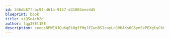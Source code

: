 ```yaml
---
id: 346db87f-bc94-461a-9157-d31003eee4d5
blueprint: book
title: xiQSeAch2d
author: fqg3EEt1EE
description: ceoos8PWEHJQuKqEk0gffMqlEIwnBSIcoyLnJVHAKs0G5ynSePEXgtyCbHyk5NAd38JkPzuhytwmjtAgp6qDR9s6LJOUZ5RcnInP
---
```

